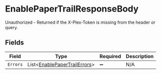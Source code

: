 # EnablePaperTrailResponseBody

Unauthorized - Returned if the X-Plex-Token is missing from the header or query.


## Fields

| Field                                                                           | Type                                                                            | Required                                                                        | Description                                                                     |
| ------------------------------------------------------------------------------- | ------------------------------------------------------------------------------- | ------------------------------------------------------------------------------- | ------------------------------------------------------------------------------- |
| `Errors`                                                                        | List<[EnablePaperTrailErrors](../../Models/Requests/EnablePaperTrailErrors.md)> | :heavy_minus_sign:                                                              | N/A                                                                             |
